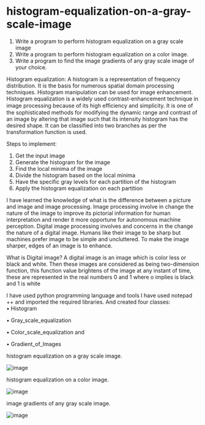 # histogram-equalization-on-a-gray-scale-image
1.	Write a program to perform histogram equalization on a gray scale image
2.	Write a program to perform histogram equalization on a color image.
3.	Write a program to find the image gradients of any gray scale image of your choice.

Histogram equalization:
A histogram is a representation of frequency distribution. It is the basis for numerous spatial domain processing techniques. Histogram manipulation can be used for image enhancement.
Histogram equalization is a widely used contrast-enhancement technique in image processing because of its high eﬃciency and simplicity. It is one of the sophisticated methods for modifying the dynamic range and contrast of an image by altering that image such that its intensity histogram has the desired shape. It can be classified into two branches as per the transformation function is used.

Steps to implement:
1.	Get the input image
2.	Generate the histogram for the image
3.	Find the local minima of the image
4.	Divide the histogram based on the local minima
5.	Have the specific gray levels for each partition of the histogram
6.	Apply the histogram equalization on each partition

I have learned the knowledge of what is the difference between a picture and image and image processing.
Image processing involve in change the nature of the image to improve its pictorial information for human interpretation and render it more opportune for autonomous machine perception. 
Digital image processing involves and concerns in the change the nature of a digital image. Humans like their image to be sharp but machines prefer image to be simple and uncluttered. To make the image sharper, edges of an image is to enhance.  

What is Digital image?
A digital image is  an image which is color less or black and white. Then these images are considered as being two-dimension function, this function value brightens of the image at any instant of time, these are represented in the real numbers 0 and 1 where o implies is black and 1 is white
  
I have used python programming language and tools I have used notepad ++ and imported the required libraries. And created four classes:               
•	Histogram

•	Gray_scale_equalization

•	Color_scale_equalization and

•	Gradient_of_Images

histogram equalization on a gray scale image.

![image](https://user-images.githubusercontent.com/42844121/153732839-20a3c4a7-d4fa-43f9-bffc-ee602cb02009.png)

histogram equalization on a color image.

![image](https://user-images.githubusercontent.com/42844121/153732904-c5a88200-2633-43d1-8e68-e6a62b98f3e9.png)

image gradients of any gray scale image.

![image](https://user-images.githubusercontent.com/42844121/153732925-1b7b627d-f92f-4440-8f34-5b5ee5630e62.png)





